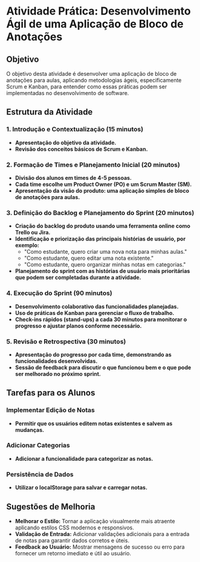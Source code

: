 # Atividade Prática: Desenvolvimento Ágil de uma Aplicação de Bloco de Anotações

## Objetivo
O objetivo desta atividade é desenvolver uma aplicação de bloco de anotações para aulas, aplicando metodologias ágeis, especificamente Scrum e Kanban, para entender como essas práticas podem ser implementadas no desenvolvimento de software.

## Estrutura da Atividade

### 1. Introdução e Contextualização (15 minutos)
- **Apresentação do objetivo da atividade.**
- **Revisão dos conceitos básicos de Scrum e Kanban.**

### 2. Formação de Times e Planejamento Inicial (20 minutos)
- **Divisão dos alunos em times de 4-5 pessoas.**
- **Cada time escolhe um Product Owner (PO) e um Scrum Master (SM).**
- **Apresentação da visão do produto: uma aplicação simples de bloco de anotações para aulas.**

### 3. Definição do Backlog e Planejamento do Sprint (20 minutos)
- **Criação do backlog do produto usando uma ferramenta online como Trello ou Jira.**
- **Identificação e priorização das principais histórias de usuário, por exemplo:**
  - "Como estudante, quero criar uma nova nota para minhas aulas."
  - "Como estudante, quero editar uma nota existente."
  - "Como estudante, quero organizar minhas notas em categorias."
- **Planejamento do sprint com as histórias de usuário mais prioritárias que podem ser completadas durante a atividade.**

### 4. Execução do Sprint (90 minutos)
- **Desenvolvimento colaborativo das funcionalidades planejadas.**
- **Uso de práticas de Kanban para gerenciar o fluxo de trabalho.**
- **Check-ins rápidos (stand-ups) a cada 30 minutos para monitorar o progresso e ajustar planos conforme necessário.**

### 5. Revisão e Retrospectiva (30 minutos)
- **Apresentação do progresso por cada time, demonstrando as funcionalidades desenvolvidas.**
- **Sessão de feedback para discutir o que funcionou bem e o que pode ser melhorado no próximo sprint.**

## Tarefas para os Alunos

### Implementar Edição de Notas
- **Permitir que os usuários editem notas existentes e salvem as mudanças.**

### Adicionar Categorias
- **Adicionar a funcionalidade para categorizar as notas.**

### Persistência de Dados
- **Utilizar o localStorage para salvar e carregar notas.**

## Sugestões de Melhoria
- **Melhorar o Estilo:** Tornar a aplicação visualmente mais atraente aplicando estilos CSS modernos e responsivos.
- **Validação de Entrada:** Adicionar validações adicionais para a entrada de notas para garantir dados corretos e úteis.
- **Feedback ao Usuário:** Mostrar mensagens de sucesso ou erro para fornecer um retorno imediato e útil ao usuário.
